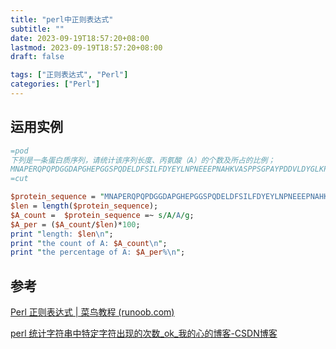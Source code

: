 ```yaml
---
title: "perl中正则表达式"
subtitle: ""
date: 2023-09-19T18:57:20+08:00
lastmod: 2023-09-19T18:57:20+08:00
draft: false

tags: ["正则表达式", "Perl"]
categories: ["Perl"]
---
```

## 运用实例

```perl
=pod
下列是一条蛋白质序列，请统计该序列长度、丙氨酸（A）的个数及所占的比例；
MNAPERQPQPDGGDAPGHEPGGSPQDELDFSILFDYEYLNPNEEEPNAHKVASPPSGPAYPDDVLDYGLKPYSPLASLSGEPPGRFGEPDRVGPQKFLSAAKPAGASGLSPRIEITPSHELIQAVGPLRMRDAGLLVEQPPLAGVAASPRFTLPVPGFEGYREPLCLSPASSGSSASFISDTFSPYTSPCVSPNNGGPDDLCPQFQNIPAHYSPRTSPIMSPRTSLAEDSCLGRHSPVPRPASRSSSPGAKRRHSCAEALVALPPGASPQRSRSPSPQPSSHVAPQDHGSPAGYPPVAGSAVIMDALNSLATDSPCGIPPKMWKTSP
=cut

$protein_sequence = "MNAPERQPQPDGGDAPGHEPGGSPQDELDFSILFDYEYLNPNEEEPNAHKVASPPSGPAYPDDVLDYGLKPYSPLASLSGEPPGRFGEPDRVGPQKFLSAAKPAGASGLSPRIEITPSHELIQAVGPLRMRDAGLLVEQPPLAGVAASPRFTLPVPGFEGYREPLCLSPASSGSSASFISDTFSPYTSPCVSPNNGGPDDLCPQFQNIPAHYSPRTSPIMSPRTSLAEDSCLGRHSPVPRPASRSSSPGAKRRHSCAEALVALPPGASPQRSRSPSPQPSSHVAPQDHGSPAGYPPVAGSAVIMDALNSLATDSPCGIPPKMWKTSP";
$len = length($protein_sequence);
$A_count =  $protein_sequence =~ s/A/A/g;
$A_per = ($A_count/$len)*100;
print "length: $len\n";
print "the count of A: $A_count\n";
print "the percentage of A: $A_per%\n";
```


## 参考

[Perl 正则表达式 | 菜鸟教程 (runoob.com)](https://www.runoob.com/perl/perl-regular-expressions.html)

[perl 统计字符串中特定字符出现的次数_ok_我的心的博客-CSDN博客](https://blog.csdn.net/ok_baby/article/details/9890327)
